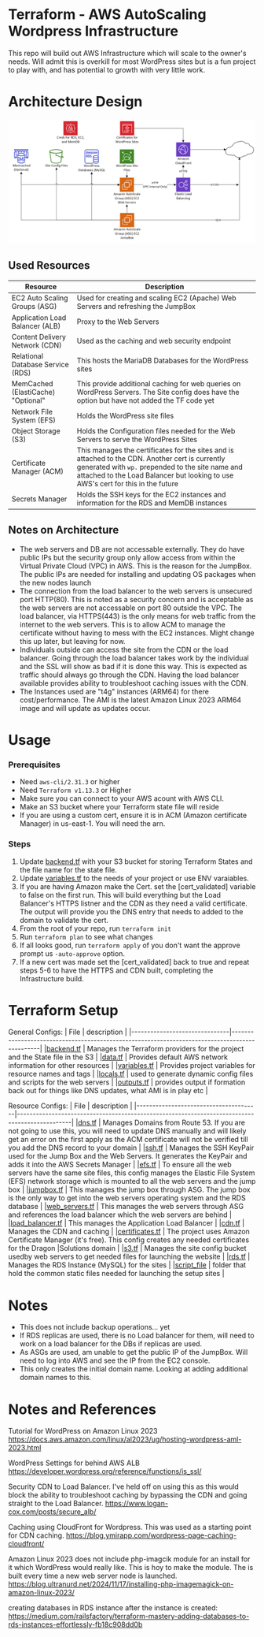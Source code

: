 # Terraform - AWS AutoScaling Wordpress Infrastructure
This repo will build out AWS Infrastructure which will scale to the owner's needs. Will admit this is overkill for most WordPress sites but is a fun project to play with, and has potential to growth with very little work.

# Architecture Design
![Architecture Image](Terraform-AWS-Scalable-WordPress.png)


## Used Resources
| Resource | Description |
|----------|-------------|
| EC2 Auto Scaling Groups (ASG) | Used for creating and scaling EC2 (Apache) Web Servers and refreshing the JumpBox |
| Application Load Balancer (ALB) | Proxy to the Web Servers |
| Content Delivery Network (CDN) | Used as the caching and web security endpoint |
| Relational Database Service (RDS) | This hosts the MariaDB Databases for the WordPress sites |
| MemCached (ElastiCache) "Optional" | This provide additional caching for web queries on WordPress Servers. The Site config does have the option but have not added the TF code yet |
| Network File System (EFS) | Holds the WordPress site files |
| Object Storage (S3) | Holds the Configuration files needed for the Web Servers to serve the WordPress Sites |
| Certificate Manager (ACM) | This manages the certificates for the sites and is attached to the CDN. Another cert is currently generated with `wp.` prepended to the site name and attached to the Load Balancer but looking to use AWS's cert for this in the future |
| Secrets Manager | Holds the SSH keys for the EC2 instances and information for the RDS and MemDB instances |

## Notes on Architecture
* The web servers and DB are not accessable externally. They do have public IPs but the security group only allow access from within the Virtual Private Cloud (VPC) in AWS. This is the reason for the JumpBox. The public IPs are needed for installing and updating OS packages when the new nodes launch
* The connection from the load balancer to the web servers is unsecured port HTTP(80). This is noted as a security concern and is acceptable as the web servers are not accessable on port 80 outside the VPC. The load balancer, via HTTPS(443) is the only means for web traffic from the internet to the web servers. This is to allow ACM to manage the certificate without having to mess with the EC2 instances. Might change this up later, but leaving for now.
* Individuals outside can access the site from the CDN or the load balancer. Going through the load balancer takes work by the individual and the SSL will show as bad if it is done this way. This is expected as traffic should always go through the CDN. Having the load balancer available provides ability to troubleshoot caching issues with the CDN.
* The Instances used are "t4g" instances (ARM64) for there cost/performance. The AMI is the latest Amazon Linux 2023 ARM64 image and will update as updates occur.

# Usage
### Prerequisites
* Need `aws-cli/2.31.3` or higher
* Need `Terraform v1.13.3` or Higher
* Make sure you can connect to your AWS acount with AWS CLI.
* Make an S3 bucket where your Terraform state file will reside
* If you are using a custom cert, ensure it is in ACM (Amazon certificate Manager) in us-east-1. You will need the arn.

### Steps
1. Update [backend.tf](backend.tf) with your S3 bucket for storing Terraform States and the file name for the state file.
2. Update [variables.tf](variables.tf) to the needs of your project or use ENV varaiables.
3. If you are having Amazon make the Cert. set the [cert_validated] variable to false on the first run. This will build everything but the Load Balancer's HTTPS listner and the CDN as they need a valid certificate. The output will provide you the DNS entry that needs to added to the domain to validate the cert.
4. From the root of your repo, run `terraform init`
5. Run `terraform plan` to see what changes
6. If all looks good, run `terraform apply` of you don't want the approve prompt us `-auto-approve` option.
7. If a new cert was made set the [cert_validated] back to true and repeat steps 5-6 to have the HTTPS and CDN built, completing the Infrastructure build.

# Terraform Setup
General Configs:
| File                          | description                                                                                   |
|-------------------------------|-----------------------------------------------------------------------------------------------|
|[backend.tf](backend.tf)       | Manages the Terraform providers for the project and the State file in the S3                  |
|[data.tf](data.tf)             | Provides default AWS network information for other resources                                  |
|[variables.tf](variables.tf)   | Provides project variables for resource names and tags                                        |
|[locals.tf](locals.tf)         | used to generate dynamic config files and scripts for the web servers                         |
|[outputs.tf](outputs.tf)       | provides output if formation back out for things like DNS updates, what AMI is in play etc    |

Resource Configs:
| File                                  | description                                                                                   |
|---------------------------------------|-----------------------------------------------------------------------------------------------|
|[dns.tf](dns.tf)                       | Manages Domains from Route 53. If you are not going to use this, you will need to update DNS manually and will likely get an error on the first apply as the ACM certificate will not be verified till you add the DNS record to your domain |
|[ssh.tf](ssh.tf)                       | Manages the SSH KeyPair used for the Jump Box and the Web Servers. It generates the KeyPair and adds it into the AWS Secrets Manager |
|[efs.tf](efs.tf)                       | To ensure all the web servers have the same site files, this config manages the Elastic File System (EFS) network storage which is mounted to all the web servers and the jump box |
|[jumpbox.tf](jumpbox.tf)               | This manages the jump box through ASG. The jump box is the only way to get into the web servers operating system and the RDS database |
|[web_servers.tf](web_servers.tf)       | This manages the web servers through ASG and references the load balancer which the web servers are behind |
|[load_balancer.tf](load_balancer.tf)   | This manages the Application Load Balancer |
|[cdn.tf](cdn.tf)         | Manages the CDN and caching |
|[certificates.tf](certificates.tf)     | The project uses Amazon Certificate Manager (it's free). This config creates any needed certificates for the Dragon |Solutions domain |
|[s3.tf](s3.tf)                         | Manages the site config bucket usedby web servers to get needed files for launching the website |
|[rds.tf](rds.tf)                       | Manages the RDS Instance (MySQL) for the sites |
|[script_file](script_files)            | folder that hold the common static files needed for launching the setup sites |

# Notes
* This does not include backup operations... yet
* If RDS replicas are used, there is no Load balancer for them, will need to work on a load balancer for the DBs if replicas are used.
* As ASGs are used, am unable to get the public IP of the JumpBox. Will need to log into AWS and see the IP from the EC2 console.
* This only creates the initial domain name. Looking at adding additional domain names to this.

# Notes and References
Tutorial for WordPress on Amazon Linux 2023
https://docs.aws.amazon.com/linux/al2023/ug/hosting-wordpress-aml-2023.html

WordPress Settings for behind AWS ALB
https://developer.wordpress.org/reference/functions/is_ssl/

Security CDN to Load Balancer. I've held off on using this as this would block the ability to troubleshoot caching by bypassing the CDN and going straight to the Load Balancer.
https://www.logan-cox.com/posts/secure_alb/

Caching using CloudFront for Wordpress. This was used as a starting point for CDN caching.
https://blog.ymirapp.com/wordpress-page-caching-cloudfront/

Amazon Linux 2023 does not include php-imagcik module for an install for it which WordPress would really like. This is hoy to make the module. The is built every time a new web server node is launched.
https://blog.ultranurd.net/2024/11/17/installing-php-imagemagick-on-amazon-linux-2023/

creating databases in RDS instance after the instance is created:
https://medium.com/railsfactory/terraform-mastery-adding-databases-to-rds-instances-effortlessly-fb18c908dd0b
